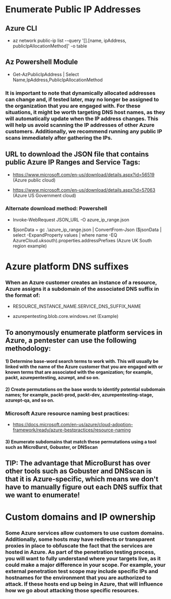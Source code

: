 # Enumerate Public IP Addresses

## Azure CLI

 - az network public-ip list --query '[].[name, ipAddress, publicIpAllocationMethod]' -o table

## Az Powershell Module

 - Get-AzPublicIpAddress | Select Name,IpAddress,PublicIpAllocationMethod

### It is important to note that dynamically allocated addresses can change and, if tested later, may no longer be assigned to the organization that you are engaged with. For these situations, it might be worth targeting DNS host names, as they will automatically update when the IP address changes. This will help us avoid scanning the IP addresses of other Azure customers. Additionally, we recommend running any public IP scans immediately after gathering the IPs.

## URL to download the JSON file that contains public Azure IP Ranges and Service Tags:

 - https://www.microsoft.com/en-us/download/details.aspx?id=56519 (Azure public cloud)

 - https://www.microsoft.com/en-us/download/details.aspx?id=57063 (Azure US Government cloud)

### Alternate download method: Powershell

 - Invoke-WebRequest JSON_URL -O azure_ip_range.json

 - $jsonData = gc .\azure_ip_range.json | ConvertFrom-Json ($jsonData | select -ExpandProperty values | where name -EQ AzureCloud.uksouth).properties.addressPrefixes (Azure UK South region example)

# Azure platform DNS suffixes

### When an Azure customer creates an instance of a resource, Azure assigns it a subdomain of the associated DNS suffix in the format of:

 - RESOURCE_INSTANCE_NAME.SERVICE_DNS_SUFFIX_NAME

 - azurepentesting.blob.core.windows.net (Example)

## To anonymously enumerate platform services in Azure, a pentester can use the following methodology:

#### 1) Determine base-word search terms to work with. This will usually be linked with the name of the Azure customer that you are engaged with or known terms that are associated with the organization; for example, packt, azurepentesting, azurept, and so on.

#### 2) Create permutations on the base words to identify potential subdomain names; for example, packt-prod, packt-dev, azurepentesting-stage, azurept-qa, and so on.

### Microsoft Azure resource naming best practices:

 - https://docs.microsoft.com/en-us/azure/cloud-adoption-framework/ready/azure-bestpractices/resource-naming

#### 3) Enumerate subdomains that match these permutations using a tool such as MicroBurst, Gobuster, or DNSscan

## TIP: The advantage that MicroBurst has over other tools such as Gobuster and DNSscan is that it is Azure-specific, which means we don't have to manually figure out each DNS suffix that we want to enumerate!

# Custom domains and IP ownership

### Some Azure services allow customers to use custom domains. Additionally, some hosts may have redirects or transparent proxies in place to obfuscate the fact that the services are hosted in Azure. As part of the penetration testing process, you will want to fully understand where your targets live, as it could make a major difference in your scope. For example, your external penetration test scope may include specific IPs and hostnames for the environment that you are authorized to attack. If these hosts end up being in Azure, that will influence how we go about attacking those specific resources.



